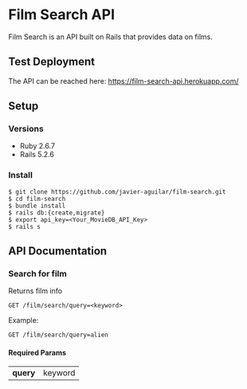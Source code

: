 # Film Search API

Film Search is an API built on Rails that provides data on films.

## Test Deployment

The API can be reached here: https://film-search-api.herokuapp.com/

## Setup

### Versions

- Ruby 2.6.7
- Rails 5.2.6

### Install

```shell
$ git clone https://github.com/javier-aguilar/film-search.git
$ cd film-search
$ bundle install
$ rails db:{create,migrate}
$ export api_key=<Your_MovieDB_API_Key>
$ rails s
```

## API Documentation

### Search for film

Returns film info

```shell
GET /film/search/query=<keyword>
```

Example:

```shell
GET /film/search/query=alien
```

#### Required Params

|           |         |
| --------- | :-----: |
| **query** | keyword |
